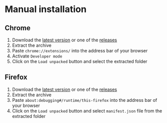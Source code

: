# Manual installation

## Chrome

1. Download the [latest version](https://github.com/PipecraftNet/browser-extension-starter/releases) or one of the [releases](https://github.com/PipecraftNet/browser-extension-starter/releases)
2. Extract the archive
3. Paste `chrome://extensions/` into the address bar of your browser
4. Activate `Developer mode`
5. Click on the `Load unpacked` button and select the extracted folder

## Firefox

1. Download the [latest version](https://github.com/PipecraftNet/browser-extension-starter/releases) or one of the [releases](https://github.com/PipecraftNet/browser-extension-starter/releases)
2. Extract the archive
3. Paste `about:debugging#/runtime/this-firefox` into the address bar of your browser
4. Click on the `Load unpacked` button and select `manifest.json` file from the extracted folder
